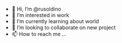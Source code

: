 - 👋 Hi, I’m @rusoldino
- 👀 I’m interested in work
- 🌱 I’m currently learning about world
- 💞️ I’m looking to collaborate on new project
- 📫 How to reach me ...

<!---
rusoldino/rusoldino is a ✨ special ✨ repository because its `README.md` (this file) appears on your GitHub profile.
You can click the Preview link to take a look at your changes.
--->
